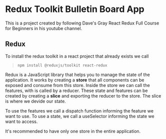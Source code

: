 # Redux Toolkit Bulletin Board App

This is a project created by following Dave's Gray React Redux Full Course for Beginners in his youtube channel.

## Redux

To install the redux toolkit in a react project that already exists we call

> `npm install @reduxjs/toolkit react-redux`

Redux is a JavaScript library that helps you to manage the state of the application. It works by creating a **store** that all components can be exposed and consume from this store. Inside the store we can call the features, with is called by a reducer. These state and features can be created by creating a **slice** and exporting the reducer to the store. The slice is where we devide our state.

To use the features we call a dispatch function informing the feature we want to use. To use a state, we call a useSelector informing the state we want to access.

It's recommended to have only one store in the entire application.
